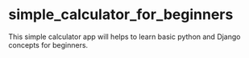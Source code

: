 # simple_calculator_for_beginners
This simple calculator app will helps to learn basic python and Django concepts for beginners.
